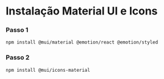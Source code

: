 # Instalação Material UI e Icons

### Passo 1

``npm install @mui/material @emotion/react @emotion/styled``

### Passo 2

``npm install @mui/icons-material``